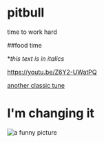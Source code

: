 # pitbull
time to work hard

##food time

**this text is in italics*


[
](https://youtu.be/Z6Y2-UWatPQ)https://youtu.be/Z6Y2-UWatPQ

[another classic tune](https://www.youtube.com/watch?v=EZKXMn-56e4)


# I'm changing it
![a funny picture](https://catrescues.org/wp-content/uploads/Untitled-1.jpg)
